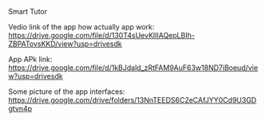 Smart Tutor

Vedio link of the app how actually app work:
https://drive.google.com/file/d/130T4sUevKIlIAQepLBIh-ZBPATovsKKD/view?usp=drivesdk

App APk link:
https://drive.google.com/file/d/1kBJdald_zRtFAM9AuF63w18ND7iBoeud/view?usp=drivesdk

Some picture of the app interfaces:
https://drive.google.com/drive/folders/13NnTEEDS6C2eCAfJYY0Cd9U3GDgtvn4p
